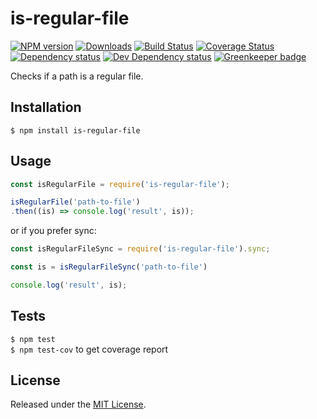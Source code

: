 # is-regular-file

[![NPM version][npm-image]][npm-url] [![Downloads][downloads-image]][npm-url] [![Build Status][travis-image]][travis-url] [![Coverage Status][coveralls-image]][coveralls-url] [![Dependency status][david-dm-image]][david-dm-url] [![Dev Dependency status][david-dm-dev-image]][david-dm-dev-url] [![Greenkeeper badge][greenkeeper-image]][greenkeeper-url]

[npm-url]:https://npmjs.org/package/is-regular-file
[downloads-image]:http://img.shields.io/npm/dm/is-regular-file.svg
[npm-image]:http://img.shields.io/npm/v/is-regular-file.svg
[travis-url]:https://travis-ci.org/IndigoUnited/node-is-regular-file
[travis-image]:http://img.shields.io/travis/IndigoUnited/node-is-regular-file/master.svg
[coveralls-url]:https://coveralls.io/r/IndigoUnited/node-is-regular-file
[coveralls-image]:https://img.shields.io/coveralls/IndigoUnited/node-is-regular-file/master.svg
[david-dm-url]:https://david-dm.org/IndigoUnited/node-is-regular-file
[david-dm-image]:https://img.shields.io/david/IndigoUnited/node-is-regular-file.svg
[david-dm-dev-url]:https://david-dm.org/IndigoUnited/node-is-regular-file?type=dev
[david-dm-dev-image]:https://img.shields.io/david/dev/IndigoUnited/node-is-regular-file.svg
[greenkeeper-image]:https://badges.greenkeeper.io/IndigoUnited/node-is-regular-file.svg
[greenkeeper-url]:https://greenkeeper.io/

Checks if a path is a regular file.


## Installation

`$ npm install is-regular-file`


## Usage

```js
const isRegularFile = require('is-regular-file');

isRegularFile('path-to-file')
.then((is) => console.log('result', is));
```

or if you prefer sync:

```js
const isRegularFileSync = require('is-regular-file').sync;

const is = isRegularFileSync('path-to-file')

console.log('result', is);
```

## Tests

`$ npm test`   
`$ npm test-cov` to get coverage report


## License

Released under the [MIT License](http://www.opensource.org/licenses/mit-license.php).
